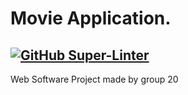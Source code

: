 # Movie Application.
## [![GitHub Super-Linter](https://github.com/Web-Software-Project-Group20/MovieApp/actions/workflows/super-linter.yml/badge.svg)](https://github.com/marketplace/actions/super-linter)
Web Software Project made by group 20
